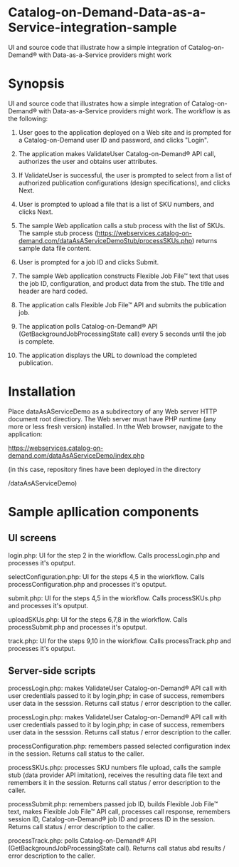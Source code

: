 # Catalog-on-Demand-Data-as-a-Service-integration-sample
UI and source code that illustrate how a simple integration of Catalog-on-Demand® with Data-as-a-Service providers might work

# Synopsis

UI and source code that illustrates how a simple integration of Catalog-on-Demand® with Data-as-a-Service providers might work. The workflow is as the following:

1. User goes to the application deployed on a Web site and is prompted for a Catalog-on-Demand user ID and password, and clicks "Login". 

2. The application makes ValidateUser Catalog-on-Demand® API call, authorizes the user and obtains user attributes.

3. If ValidateUser is successful, the user is prompted to select from a list of authorized publication configurations (design specifications), and clicks Next.

4. User is prompted to upload a file that is a list of SKU numbers, and clicks Next.

5. The sample Web application calls a stub process with the list of SKUs. The sample stub process (https://webservices.catalog-on-demand.com/dataAsAServiceDemoStub/processSKUs.php) returns sample data file content.

6. User is prompted for a job ID and clicks Submit.

7. The sample Web application constructs Flexible Job File™  text that uses the job ID, configuration, and product data from the stub. The title and header are hard coded.

8. The application calls Flexible Job File™ API and submits the publication job. 

9. The application polls Catalog-on-Demand® API (GetBackgroundJobProcessingState call) every 5 seconds until the job is complete. 

10. The application displays the URL to download the completed publication.

# Installation

Place dataAsAServiceDemo as a subdirectory of any Web server HTTP document root directiory. The Web server must have PHP runtime (any more or less fresh version) installed. In tthe Web browser, navjgate to the application: 

https://webservices.catalog-on-demand.com/dataAsAServiceDemo/index.php

(in this case, repository fines have been deployed in the directory

/dataAsAServiceDemo)

# Sample apllication components

## UI screens

login.php: UI for the step 2 in the wiorkflow. Calls processLogin.php and processes it's oputput.

selectConfiguration.php: UI for the steps 4,5 in the wiorkflow. Calls processConfiguration.php and processes it's oputput.

submit.php: UI for the steps 4,5 in the wiorkflow. Calls processSKUs.php and processes it's oputput.

uploadSKUs.php: UI for the steps 6,7,8 in the wiorkflow. Calls processSubmit.php and processes it's oputput.

track.php: UI for the steps 9,10 in the wiorkflow. Calls processTrack.php and processes it's oputput.

## Server-side scripts

processLogin.php: makes ValidateUser Catalog-on-Demand® API call with user credentials passed to it by login,php; in case of success, remembers user data in the sesssion. Returns call status / error description to the caller.

processLogin.php: makes ValidateUser Catalog-on-Demand® API call with user credentials passed to it by login,php; in case of success, remembers user data in the sesssion. Returns call status / error description to the caller.

processConfiguration.php: remembers passed selected configuration index in the session. Returns call status to the caller.

processSKUs.php: processes SKU numbers file upload, calls the sample stub (data provider API imitation), receives the resulting data file text and remembers it in the session. Returns call status / error description to the caller.

processSubmit.php: remembers passed  job ID, builds Flexible Job File™ text, makes Flexible Job File™ API call, processes call response, remembers session ID, Catalog-on-Demand® job ID and process ID in the session. Returns call status / error description to the caller.

processTrack.php: polls Catalog-on-Demand® API (GetBackgroundJobProcessingState call). Returns call status abd results / error description to the caller.
